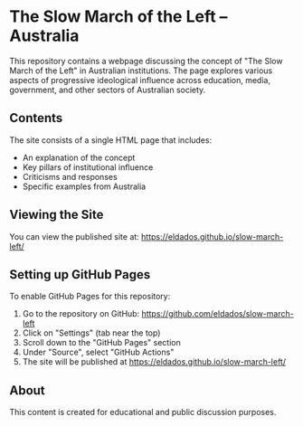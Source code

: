 # The Slow March of the Left – Australia

This repository contains a webpage discussing the concept of "The Slow March of the Left" in Australian institutions. The page explores various aspects of progressive ideological influence across education, media, government, and other sectors of Australian society.

## Contents

The site consists of a single HTML page that includes:
- An explanation of the concept
- Key pillars of institutional influence
- Criticisms and responses
- Specific examples from Australia

## Viewing the Site

You can view the published site at: https://eldados.github.io/slow-march-left/

## Setting up GitHub Pages

To enable GitHub Pages for this repository:

1. Go to the repository on GitHub: https://github.com/eldados/slow-march-left
2. Click on "Settings" (tab near the top)
3. Scroll down to the "GitHub Pages" section
4. Under "Source", select "GitHub Actions"
5. The site will be published at https://eldados.github.io/slow-march-left/

## About

This content is created for educational and public discussion purposes.
